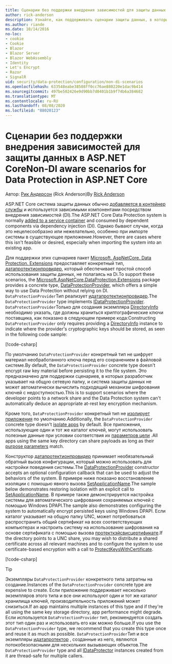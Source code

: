 ```yaml
---
title: Сценарии без поддержки внедрения зависимостей для защиты данных в ASP.NET Core
author: rick-anderson
description: Узнайте, как поддерживать сценарии защиты данных, в которых вы не можете использовать службу, предоставляемую внедрением зависимостей, или не хотите.
ms.author: riande
ms.date: 10/14/2016
no-loc:
- cookie
- Cookie
- Blazor
- Blazor Server
- Blazor WebAssembly
- Identity
- Let's Encrypt
- Razor
- SignalR
uid: security/data-protection/configuration/non-di-scenarios
ms.openlocfilehash: 633548eabe38508ff0cc76ae880220e1dac9b414
ms.sourcegitcommit: 497be502426e9d90bb7d0401b1b9f74b6a384682
ms.translationtype: MT
ms.contentlocale: ru-RU
ms.lasthandoff: 08/08/2020
ms.locfileid: "88020123"
---
```

# <a name="non-di-aware-scenarios-for-data-protection-in-aspnet-core"></a><span data-ttu-id="b1f70-103">Сценарии без поддержки внедрения зависимостей для защиты данных в ASP.NET Core</span><span class="sxs-lookup"><span data-stu-id="b1f70-103">Non-DI aware scenarios for Data Protection in ASP.NET Core</span></span>

<span data-ttu-id="b1f70-104">Автор: [Рик Андерсон](https://twitter.com/RickAndMSFT) (Rick Anderson)</span><span class="sxs-lookup"><span data-stu-id="b1f70-104">By [Rick Anderson](https://twitter.com/RickAndMSFT)</span></span>

<span data-ttu-id="b1f70-105">ASP.NET Core система защиты данных обычно [добавляется в контейнер службы](xref:security/data-protection/consumer-apis/overview) и используется зависимыми компонентами посредством внедрения зависимостей (DI).</span><span class="sxs-lookup"><span data-stu-id="b1f70-105">The ASP.NET Core Data Protection system is normally [added to a service container](xref:security/data-protection/consumer-apis/overview) and consumed by dependent components via dependency injection (DI).</span></span> <span data-ttu-id="b1f70-106">Однако бывают случаи, когда это нецелесообразно или нежелательно, особенно при импорте системы в существующее приложение.</span><span class="sxs-lookup"><span data-stu-id="b1f70-106">However, there are cases where this isn't feasible or desired, especially when importing the system into an existing app.</span></span>

<span data-ttu-id="b1f70-107">Для поддержки этих сценариев пакет [Microsoft. AspNetCore. Data Protection. Extensions](https://www.nuget.org/packages/Microsoft.AspNetCore.DataProtection.Extensions/) предоставляет конкретный тип, [датапротектионпровидер](/dotnet/api/Microsoft.AspNetCore.DataProtection.DataProtectionProvider), который обеспечивает простой способ использования защиты данных, не полагаясь на Di.</span><span class="sxs-lookup"><span data-stu-id="b1f70-107">To support these scenarios, the [Microsoft.AspNetCore.DataProtection.Extensions](https://www.nuget.org/packages/Microsoft.AspNetCore.DataProtection.Extensions/) package provides a concrete type, [DataProtectionProvider](/dotnet/api/Microsoft.AspNetCore.DataProtection.DataProtectionProvider), which offers a simple way to use Data Protection without relying on DI.</span></span> <span data-ttu-id="b1f70-108">`DataProtectionProvider`Тип реализует [идатапротектионпровидер](/dotnet/api/microsoft.aspnetcore.dataprotection.idataprotectionprovider).</span><span class="sxs-lookup"><span data-stu-id="b1f70-108">The `DataProtectionProvider` type implements [IDataProtectionProvider](/dotnet/api/microsoft.aspnetcore.dataprotection.idataprotectionprovider).</span></span> <span data-ttu-id="b1f70-109">`DataProtectionProvider`Только для создания экземпляра [DirectoryInfo](/dotnet/api/system.io.directoryinfo) необходимо указать, где должны храниться криптографические ключи поставщика, как показано в следующем примере кода:</span><span class="sxs-lookup"><span data-stu-id="b1f70-109">Constructing `DataProtectionProvider` only requires providing a [DirectoryInfo](/dotnet/api/system.io.directoryinfo) instance to indicate where the provider's cryptographic keys should be stored, as seen in the following code sample:</span></span>

[!code-csharp[](non-di-scenarios/_static/nodisample1.cs)]

<span data-ttu-id="b1f70-110">По умолчанию `DataProtectionProvider` конкретный тип не шифрует материал необработанного ключа перед его сохранением в файловой системе.</span><span class="sxs-lookup"><span data-stu-id="b1f70-110">By default, the `DataProtectionProvider` concrete type doesn't encrypt raw key material before persisting it to the file system.</span></span> <span data-ttu-id="b1f70-111">Это предназначено для поддержки сценариев, в которых разработчик указывает на общую сетевую папку, и система защиты данных не может автоматически вычислить подходящий механизм шифрования ключей с недоступностью.</span><span class="sxs-lookup"><span data-stu-id="b1f70-111">This is to support scenarios where the developer points to a network share and the Data Protection system can't automatically deduce an appropriate at-rest key encryption mechanism.</span></span>

<span data-ttu-id="b1f70-112">Кроме того, `DataProtectionProvider` конкретный тип не [изолирует приложения](xref:security/data-protection/configuration/overview#per-application-isolation) по умолчанию.</span><span class="sxs-lookup"><span data-stu-id="b1f70-112">Additionally, the `DataProtectionProvider` concrete type doesn't [isolate apps](xref:security/data-protection/configuration/overview#per-application-isolation) by default.</span></span> <span data-ttu-id="b1f70-113">Все приложения, использующие один и тот же каталог ключей, могут использовать полезные данные при условии соответствия их [параметров цели](xref:security/data-protection/consumer-apis/purpose-strings) .</span><span class="sxs-lookup"><span data-stu-id="b1f70-113">All apps using the same key directory can share payloads as long as their [purpose parameters](xref:security/data-protection/consumer-apis/purpose-strings) match.</span></span>

<span data-ttu-id="b1f70-114">Конструктор [датапротектионпровидер](/dotnet/api/microsoft.aspnetcore.dataprotection.dataprotectionprovider) принимает необязательный обратный вызов конфигурации, который можно использовать для настройки поведения системы.</span><span class="sxs-lookup"><span data-stu-id="b1f70-114">The [DataProtectionProvider](/dotnet/api/microsoft.aspnetcore.dataprotection.dataprotectionprovider) constructor accepts an optional configuration callback that can be used to adjust the behaviors of the system.</span></span> <span data-ttu-id="b1f70-115">В примере ниже показано восстановление изоляции с помощью явного вызова [SetApplicationName](/dotnet/api/microsoft.aspnetcore.dataprotection.dataprotectionbuilderextensions.setapplicationname).</span><span class="sxs-lookup"><span data-stu-id="b1f70-115">The sample below demonstrates restoring isolation with an explicit call to [SetApplicationName](/dotnet/api/microsoft.aspnetcore.dataprotection.dataprotectionbuilderextensions.setapplicationname).</span></span> <span data-ttu-id="b1f70-116">В примере также демонстрируется настройка системы для автоматического шифрования сохраняемых ключей с помощью Windows DPAPI.</span><span class="sxs-lookup"><span data-stu-id="b1f70-116">The sample also demonstrates configuring the system to automatically encrypt persisted keys using Windows DPAPI.</span></span> <span data-ttu-id="b1f70-117">Если каталог указывает на общую папку UNC, может потребоваться распространить общий сертификат на всех соответствующих компьютерах и настроить систему на использование шифрования на основе сертификата с помощью вызова [протекткэйсвисцертификате](/dotnet/api/microsoft.aspnetcore.dataprotection.dataprotectionbuilderextensions.protectkeyswithcertificate).</span><span class="sxs-lookup"><span data-stu-id="b1f70-117">If the directory points to a UNC share, you may wish to distribute a shared certificate across all relevant machines and to configure the system to use certificate-based encryption with a call to [ProtectKeysWithCertificate](/dotnet/api/microsoft.aspnetcore.dataprotection.dataprotectionbuilderextensions.protectkeyswithcertificate).</span></span>

[!code-csharp[](non-di-scenarios/_static/nodisample2.cs)]

> [!TIP]
> <span data-ttu-id="b1f70-118">Экземпляры `DataProtectionProvider` конкретного типа затратны на создание.</span><span class="sxs-lookup"><span data-stu-id="b1f70-118">Instances of the `DataProtectionProvider` concrete type are expensive to create.</span></span> <span data-ttu-id="b1f70-119">Если приложение поддерживает несколько экземпляров этого типа и все они используют один и тот же каталог хранилища ключей, производительность приложений может снизиться.</span><span class="sxs-lookup"><span data-stu-id="b1f70-119">If an app maintains multiple instances of this type and if they're all using the same key storage directory, app performance might degrade.</span></span> <span data-ttu-id="b1f70-120">Если используется `DataProtectionProvider` тип, рекомендуется создать этот тип один раз и использовать его как можно больше.</span><span class="sxs-lookup"><span data-stu-id="b1f70-120">If you use the `DataProtectionProvider` type, we recommend that you create this type once and reuse it as much as possible.</span></span> <span data-ttu-id="b1f70-121">`DataProtectionProvider`Тип и все экземпляры [идатапротектор](/dotnet/api/microsoft.aspnetcore.dataprotection.idataprotector) , созданные из него, являются потокобезопасными для нескольких вызывающих объектов.</span><span class="sxs-lookup"><span data-stu-id="b1f70-121">The `DataProtectionProvider` type and all [IDataProtector](/dotnet/api/microsoft.aspnetcore.dataprotection.idataprotector) instances created from it are thread-safe for multiple callers.</span></span>
